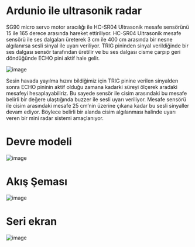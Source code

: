 # Ardunio ile ultrasonik radar
SG90 micro servo motor aracılığı ile HC-SR04 Ultrasonik mesafe sensörünü 15 ile 165 derece arasında hareket ettiriliyor. HC-SR04 Ultrasonik mesafe sensörü ile ses dalgaları üreterek 3 cm ile 400 cm arasında bir nesne algılanırsa sesli sinyal ile uyarı veriliyor. TRIG pininden sinyal verildiğinde bir ses dalgası sensör tarafından üretilir ve bu ses dalgası cisme çarpıp geri döndüğünde ECHO pini aktif hale gelir.

![image](https://user-images.githubusercontent.com/73762823/156896703-3321fcf4-158f-4f57-b6c9-1977bef62f7a.png)

Sesin havada yayılma hızını bildiğimiz için TRIG pinine verilen sinyalden sonra ECHO pininin aktif olduğu zamana kadarki süreyi ölçerek aradaki mesafeyi hesaplayabiliriz. Bu sayede sensör ile cisim arasındaki bu mesafe belirli bir değere ulaştığında buzzer ile sesli uyarı veriliyor. Mesafe sensörü ile cisim arasındaki mesafe 25 cm’nin üzerine çıkana kadar bu sesli sinyaller devam ediyor. Böylece belirli bir alanda cisim algılanması halinde uyarı veren bir mini radar sistemi amaçlanıyor.

# Devre modeli

![image](https://user-images.githubusercontent.com/73762823/156896717-cc9be777-6931-4507-b30f-2d2baccc34c6.png)

# Akış Şeması

![image](https://user-images.githubusercontent.com/73762823/156896725-498337e4-8e61-4c44-a754-745e3e51d3ca.png)

# Seri ekran

![image](https://user-images.githubusercontent.com/73762823/156896736-94f01f5e-84f8-483d-97fd-5dbddfacc2b5.png)

